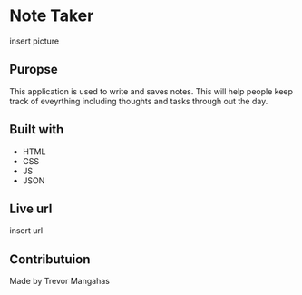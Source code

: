 # Note Taker
insert picture

## Puropse
This application is used to write and saves notes. This will help people keep track of eveyrthing including thoughts and tasks through out the day.

## Built with
* HTML
* CSS
* JS
* JSON

## Live url
insert url

## Contributuion
Made by Trevor Mangahas